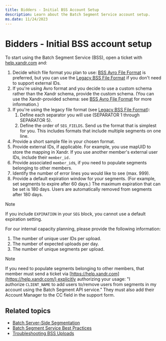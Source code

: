 ```yaml
---
title: Bidders - Initial BSS Account Setup
description: Learn about the Batch Segment Service account setup.
ms.date: 11/24/2023
---
```


# Bidders - Initial BSS account setup

To start using the Batch Segment Service (BSS), open a ticket with <a href="https://help.xandr.com" class="xref" target="_blank">help.xandr.com</a> and:

1. Decide which file format you plan to use: [BSS Avro File Format](../digital-platform-api/bss-avro-file-format.md) is preferred, but you can use the [Legacy BSS File Format](./legacy-bss-file-format.md) if you don't need to support external IDs.
1. If you're using Avro format and you decide to use a custom schema rather than the Xandr schema, provide the custom schema. (You can use the Xandr-provided schema: see [BSS Avro File Format](../digital-platform-api/bss-avro-file-format.md) for more information.)
1. If you're using the legacy file format (see [Legacy BSS File Format](./legacy-bss-file-format.md)):
    1. Define each separator you will use (SEPARATOR 1 through SEPARATOR 5). 
    1. Define the order of `SEG_FIELDS`. Send us the format that is simplest for you. This includes formats that include multiple segments on one line. 
1. Provide a short sample file in your chosen format.
1. Provide external IDs, if applicable. For example, you use mapUID to store the mapping in Xandr. If you use another member's external user IDs, include their `member_id.`
1. Provide associated `member_id`s, if you need to populate segments belonging to other members.
1. Identify the number of error lines you would like to see (max. 999).
1. Provide a default expiration window for your segments. (For example, set segments to expire after 60 days.) The maximum expiration that can be set is 180 days. Users are automatically removed from segments after 180 days.

> [!NOTE]
> If you include `EXPIRATION` in your `SEG` block, you cannot use a default expiration setting.

For our internal capacity planning, please provide the following information:

1. The number of unique user IDs per upload.
1. The number of expected uploads per day.
1. The number of unique segments per upload.

> [!NOTE]
> If you need to populate segments belonging to other members, that member must send a ticket via [https://help.xandr.com](https://help.xandr.com/) explicitly authorizing your usage: "I authorize `CLIENT_NAME` to add users to/remove users from segments in my account using the Batch Segment API service." They must also add their Account Manager to the CC field in the support form.

## Related topics

- [Batch Server-Side Segmentation](./batch-server-side-segmentation.md)
- [Batch Segment Service Best Practices](./batch-segment-service-best-practices.md)
- [Troubleshooting BSS Uploads](./troubleshooting-bss-uploads.md)
